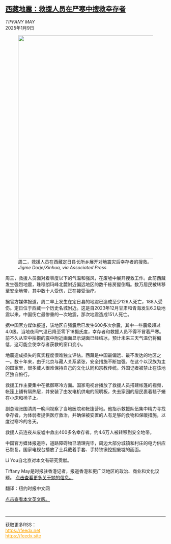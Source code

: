 <!--1736384821000-->
[西藏地震：救援人员在严寒中搜救幸存者](https://cn.nytimes.com/china/20250109/tibet-quake-survivors-cold/)
------

<address>TIFFANY MAY</address><time pudate="2025-01-09 08:48:51" datetime="2025-01-09 08:48:51">2025年1月9日</time><figure><img src="https://images.weserv.nl/?url=static01.nyt.com/images/2025/01/08/multimedia/08china-quake-pwvf/08china-quake-pwvf-master1050.jpg" width="1050" height="700"><figcaption>周二，救援人员在西藏定日县长所乡展开对地震灾后幸存者的搜救。 <cite>Jigme Dorje/Xinhua, via Associated Press</cite></figcaption></figure><section><p>周三，救援人员面对着零度以下的气温和强风，在废墟中展开搜救工作。此前西藏发生强烈地震，珠穆朗玛峰北麓附近偏远地区的数千栋房屋倒塌。数万居民被转移至安全地带，其中数十人受伤，正在接受治疗。</p><p>据官方媒体报道，周二早上发生在定日县的地震已造成至少126人死亡，188人受伤。定日位于西藏一个历史名城附近。这是自2023年12月甘肃和青海发生6.2级地震以来，中国伤亡最惨重的一次地震，那次地震造成151人死亡。</p><p>据中国官方媒体报道，该地区自强震后已发生600多次余震，其中一些震级超过4.0级。当地夜间气温已降至零下18摄氏度，幸存者和救援人员不得不冒着严寒。前不久从空中拍摄的震中附近画面显示湖面已经结冰，预计未来三天气温仍将偏低，这可能会使幸存者获救的窗口变小。</p><p>地震造成损失的真实程度很难独立评估。西藏是中国最偏远、最不发达的地区之一。数十年来，由于北京与藏人关系紧张，安全措施不断加强。在这个以汉族为主的国家里，很多藏人很难保持自己的文化认同和宗教传统。外国记者被禁止在该地区独自旅行。</p><p>救援工作主要集中在抵御寒冷方面。国家电视台播放了救援人员搭建帐篷的视频，帐篷上铺有隔热层，并安装了由发电机供电的照明板，失去家园的居民裹着毯子蜷在小床和椅子上。</p><p>副总理张国清周一晚间视察了当地医院和帐篷营地。他指示救援队伍集中精力寻找幸存者，为体弱者提供医疗救治，并确保被安置的人有足够的食物和保暖措施，以度过寒冷的冬天。</p><p>救援人员连夜从废墟中救出400多名幸存者。约4.6万人被转移到安全地带。</p><p>中国官方媒体报道称，道路障碍物已清理完毕，周边大部分城镇和村庄的电力供应已恢复。国家电视台播放了士兵戴着手套、手持铁锹挖掘废墟的画面。</p></section><footer><p>Li You自北京对本文有研究贡献。</p><p>Tiffany May是时报驻香港记者，报道香港和更广泛地区的政治、商业和文化议题。 <a rel="nofollow" target="_blank" href="https://www.nytimes.com/by/tiffany-may">点击查看更多关于她的信息。</a></p><p>翻译：纽约时报中文网</p><p><a rel="nofollow" target="_blank" href="https://www.nytimes.com/2025/01/08/world/asia/tibet-quake-survivors-cold.html">点击查看本文英文版。</a></p></footer><br><hr><div>获取更多RSS：<br><a href="https://feedx.net" style="color:orange" target="_blank">https://feedx.net</a> <br><a href="https://feedx.site" style="color:orange" target="_blank">https://feedx.site</a><br></div>
